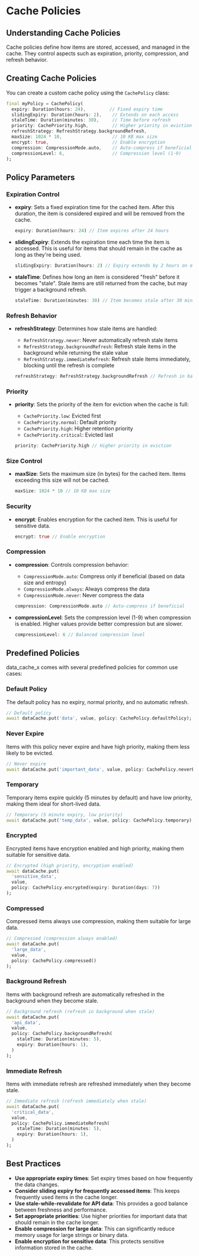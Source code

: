 # Cache Policies

## Understanding Cache Policies

Cache policies define how items are stored, accessed, and managed in the cache. They control aspects such as expiration, priority, compression, and refresh behavior.

## Creating Cache Policies

You can create a custom cache policy using the `CachePolicy` class:

```dart
final myPolicy = CachePolicy(
  expiry: Duration(hours: 24),         // Fixed expiry time
  slidingExpiry: Duration(hours: 2),    // Extends on each access
  staleTime: Duration(minutes: 30),     // Time before refresh
  priority: CachePriority.high,         // Higher priority in eviction
  refreshStrategy: RefreshStrategy.backgroundRefresh,
  maxSize: 1024 * 10,                   // 10 KB max size
  encrypt: true,                        // Enable encryption
  compression: CompressionMode.auto,    // Auto-compress if beneficial
  compressionLevel: 6,                  // Compression level (1-9)
);
```

## Policy Parameters

### Expiration Control

- **expiry**: Sets a fixed expiration time for the cached item. After this duration, the item is considered expired and will be removed from the cache.

  ```dart
  expiry: Duration(hours: 24) // Item expires after 24 hours
  ```

- **slidingExpiry**: Extends the expiration time each time the item is accessed. This is useful for items that should remain in the cache as long as they're being used.

  ```dart
  slidingExpiry: Duration(hours: 2) // Expiry extends by 2 hours on each access
  ```

- **staleTime**: Defines how long an item is considered "fresh" before it becomes "stale". Stale items are still returned from the cache, but may trigger a background refresh.

  ```dart
  staleTime: Duration(minutes: 30) // Item becomes stale after 30 minutes
  ```

### Refresh Behavior

- **refreshStrategy**: Determines how stale items are handled:

  - `RefreshStrategy.never`: Never automatically refresh stale items
  - `RefreshStrategy.backgroundRefresh`: Refresh stale items in the background while returning the stale value
  - `RefreshStrategy.immediateRefresh`: Refresh stale items immediately, blocking until the refresh is complete

  ```dart
  refreshStrategy: RefreshStrategy.backgroundRefresh // Refresh in background
  ```

### Priority

- **priority**: Sets the priority of the item for eviction when the cache is full:

  - `CachePriority.low`: Evicted first
  - `CachePriority.normal`: Default priority
  - `CachePriority.high`: Higher retention priority
  - `CachePriority.critical`: Evicted last

  ```dart
  priority: CachePriority.high // Higher priority in eviction
  ```

### Size Control

- **maxSize**: Sets the maximum size (in bytes) for the cached item. Items exceeding this size will not be cached.

  ```dart
  maxSize: 1024 * 10 // 10 KB max size
  ```

### Security

- **encrypt**: Enables encryption for the cached item. This is useful for sensitive data.

  ```dart
  encrypt: true // Enable encryption
  ```

### Compression

- **compression**: Controls compression behavior:

  - `CompressionMode.auto`: Compress only if beneficial (based on data size and entropy)
  - `CompressionMode.always`: Always compress the data
  - `CompressionMode.never`: Never compress the data

  ```dart
  compression: CompressionMode.auto // Auto-compress if beneficial
  ```

- **compressionLevel**: Sets the compression level (1-9) when compression is enabled. Higher values provide better compression but are slower.

  ```dart
  compressionLevel: 6 // Balanced compression level
  ```

## Predefined Policies

data_cache_x comes with several predefined policies for common use cases:

### Default Policy

The default policy has no expiry, normal priority, and no automatic refresh.

```dart
// Default policy
await dataCache.put('data', value, policy: CachePolicy.defaultPolicy);
```

### Never Expire

Items with this policy never expire and have high priority, making them less likely to be evicted.

```dart
// Never expire
await dataCache.put('important_data', value, policy: CachePolicy.neverExpire);
```

### Temporary

Temporary items expire quickly (5 minutes by default) and have low priority, making them ideal for short-lived data.

```dart
// Temporary (5 minute expiry, low priority)
await dataCache.put('temp_data', value, policy: CachePolicy.temporary);
```

### Encrypted

Encrypted items have encryption enabled and high priority, making them suitable for sensitive data.

```dart
// Encrypted (high priority, encryption enabled)
await dataCache.put(
  'sensitive_data',
  value,
  policy: CachePolicy.encrypted(expiry: Duration(days: 7))
);
```

### Compressed

Compressed items always use compression, making them suitable for large data.

```dart
// Compressed (compression always enabled)
await dataCache.put(
  'large_data',
  value,
  policy: CachePolicy.compressed()
);
```

### Background Refresh

Items with background refresh are automatically refreshed in the background when they become stale.

```dart
// Background refresh (refresh in background when stale)
await dataCache.put(
  'api_data',
  value,
  policy: CachePolicy.backgroundRefresh(
    staleTime: Duration(minutes: 5),
    expiry: Duration(hours: 1),
  )
);
```

### Immediate Refresh

Items with immediate refresh are refreshed immediately when they become stale.

```dart
// Immediate refresh (refresh immediately when stale)
await dataCache.put(
  'critical_data',
  value,
  policy: CachePolicy.immediateRefresh(
    staleTime: Duration(minutes: 5),
    expiry: Duration(hours: 1),
  )
);
```

## Best Practices

- **Use appropriate expiry times**: Set expiry times based on how frequently the data changes.
- **Consider sliding expiry for frequently accessed items**: This keeps frequently used items in the cache longer.
- **Use stale-while-revalidate for API data**: This provides a good balance between freshness and performance.
- **Set appropriate priorities**: Use higher priorities for important data that should remain in the cache longer.
- **Enable compression for large data**: This can significantly reduce memory usage for large strings or binary data.
- **Enable encryption for sensitive data**: This protects sensitive information stored in the cache.
